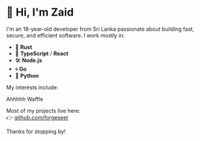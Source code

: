 # 👋 Hi, I'm Zaid

I'm an 18-year-old developer from Sri Lanka passionate about building fast, secure, and efficient software. I work mostly in:

- 🦀 **Rust**
- 🧩 **TypeScript** / **React**
- 🛠️ **Node.js**
- 🌀 **Go**
- 🐍 **Python**

My interests include:

Ahhhhh Waffle

Most of my projects live here:  
👉 [github.com/forgeseer](https://github.com/orgs/forgeseer/repositories)

Thanks for stopping by!
